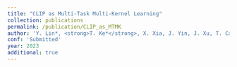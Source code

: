```yaml
---
title: "CLIP as Multi-Task Multi-Kernel Learning"
collection: publications
permalink: /publication/CLIP_as_MTMK
author: 'Y. Lin*, <strong>T. Ke*</strong>, X. Xia, J. Yin, J. Xu, T. Cai, J. Lu'
conf: 'Submitted'
year: 2023
additional: true
---
```

